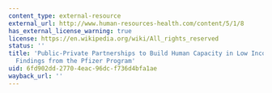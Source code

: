 ```yaml
---
content_type: external-resource
external_url: http://www.human-resources-health.com/content/5/1/8
has_external_license_warning: true
license: https://en.wikipedia.org/wiki/All_rights_reserved
status: ''
title: 'Public-Private Partnerships to Build Human Capacity in Low Income Countries:
  Findings from the Pfizer Program'
uid: 6fd902dd-2770-4eac-96dc-f736d4bfa1ae
wayback_url: ''
---
```

